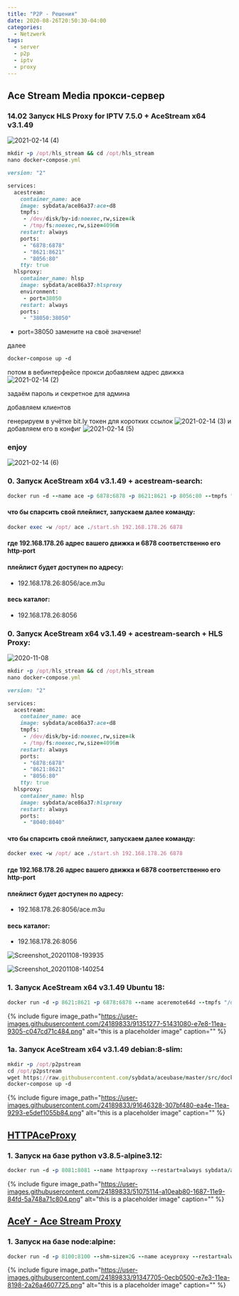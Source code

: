 ```yaml
---
title: "P2P - Решения"
date: 2020-08-26T20:50:30-04:00
categories:
  - Netzwerk
tags:
  - server
  - p2p
  - iptv
  - proxy
---
```


## Ace Stream Media прокси-сервер

### 14.02 Запуск  HLS Proxy for IPTV 7.5.0 + AceStream x64 v3.1.49

![2021-02-14 (4)](https://user-images.githubusercontent.com/24189833/107877991-0325e480-6ed0-11eb-9427-4046b69e77de.png)

```ruby
mkdir -p /opt/hls_stream && cd /opt/hls_stream
nano docker-compose.yml

version: "2"

services:
  acestream:
    container_name: ace
    image: sybdata/ace86a37:ace-d8
    tmpfs:
     - /dev/disk/by-id:noexec,rw,size=4k
     - /tmp/fs:noexec,rw,size=4096m
    restart: always
    ports:
     - "6878:6878"
     - "8621:8621"
     - "8056:80"
    tty: true
  hlsproxy:
    container_name: hlsp
    image: sybdata/ace86a37:hlsproxy
    environment:
     - port=38050
    restart: always
    ports:
     - "38050:38050"

```
- port=38050 замените на своё значение! 

далее
```ruby
docker-compose up -d
```
потом в вебинтерфейсе прокси добавляем адрес движка
![2021-02-14 (2)](https://user-images.githubusercontent.com/24189833/107877625-dd97db80-6ecd-11eb-91f7-0df978348a85.png)

задаём пароль и секретное для админа

добавляем клиентов

генерируем в учётке bit.ly токен для коротких ссылок
![2021-02-14 (3)](https://user-images.githubusercontent.com/24189833/107877792-c73e4f80-6ece-11eb-999d-2d17e2ca7ca9.png)
и добавляем его в конфиг
![2021-02-14 (5)](https://user-images.githubusercontent.com/24189833/107877980-eb4e6080-6ecf-11eb-8458-e5f023c9e819.png)

### enjoy
![2021-02-14 (6)](https://user-images.githubusercontent.com/24189833/107878039-57c95f80-6ed0-11eb-86bc-d9c39481cdcc.png)



### 0. Запуск AceStream x64 v3.1.49 + acestream-search:
```ruby
docker run -d --name ace -p 6878:6878 -p 8621:8621 -p 8056:80 --tmpfs "/dev/disk/by-id:noexec,rw,size=4k" --tmpfs "/tmp/fs/:noexec,rw,size=4096m" sybdata/ace86a37:ace-d8

```
#### что бы спарсить свой плейлист, запускаем далее команду:
```ruby
docker exec -w /opt/ ace ./start.sh 192.168.178.26 6878
```
#### где 192.168.178.26 адрес вашего движка и 6878 соответственно его http-port
#### плейлист будет доступен по адресу:
* 192.168.178.26:8056/ace.m3u
#### весь каталог:
* 192.168.178.26:8056

### 0. Запуск AceStream x64 v3.1.49 + acestream-search + HLS Proxy:
![2020-11-08](https://user-images.githubusercontent.com/24189833/98481977-78618980-21fe-11eb-9480-2a486bf7bd16.png)

```ruby
mkdir -p /opt/hls_stream && cd /opt/hls_stream
nano docker-compose.yml

version: "2"

services:
  acestream:
    container_name: ace
    image: sybdata/ace86a37:ace-d8
    tmpfs:
     - /dev/disk/by-id:noexec,rw,size=4k
     - /tmp/fs:noexec,rw,size=4096m
    restart: always
    ports:
     - "6878:6878"
     - "8621:8621"
     - "8056:80"
    tty: true
  hlsproxy:
    container_name: hlsp
    image: sybdata/ace86a37:hlsproxy
    restart: always
    ports:
     - "8040:8040"

```
#### что бы спарсить свой плейлист, запускаем далее команду:
```ruby
docker exec -w /opt/ ace ./start.sh 192.168.178.26 6878
```
#### где 192.168.178.26 адрес вашего движка и 6878 соответственно его http-port
#### плейлист будет доступен по адресу:
* 192.168.178.26:8056/ace.m3u
#### весь каталог:
* 192.168.178.26:8056

![Screenshot_20201108-193935](https://user-images.githubusercontent.com/24189833/98481987-8911ff80-21fe-11eb-8e21-7b7d5fe20974.png)

![Screenshot_20201108-140254](https://user-images.githubusercontent.com/24189833/98482000-9c24cf80-21fe-11eb-8c43-75a1314f6ae6.png)

### 1. Запуск AceStream x64 v3.1.49 Ubuntu 18:
```ruby
docker run -d -p 8621:8621 -p 6878:6878 --name aceremote64d --tmpfs "/dev/disk/by-id:noexec,rw,size=4k" --tmpfs "/tmp/fs/:noexec,rw,size=4096m" --restart=always  sybdata/ace86a37:aced0nly bash -c "/opt/start.sh SZGHqCMt 62062 6878 8621 1800"
```
{% include figure image_path="https://user-images.githubusercontent.com/24189833/91351277-51431080-e7e8-11ea-9305-c047cd71c484.png" alt="this is a placeholder image" caption="" %}

### 1a. Запуск AceStream x64 v3.1.49 debian:8-slim:
```ruby
mkdir -p /opt/p2pstream
cd /opt/p2pstream
wget https://raw.githubusercontent.com/sybdata/aceubase/master/src/docker-compose.yml
docker-compose up -d
```
{% include figure image_path="https://user-images.githubusercontent.com/24189833/91646328-307bf480-ea4e-11ea-9293-e5def1055b84.png" alt="this is a placeholder image" caption="" %}

## [HTTPAceProxy](https://github.com/pepsik-kiev/HTTPAceProxy)
### 1. Запуск на базе python v3.8.5-alpine3.12:
```ruby
docker run -d -p 8081:8081 --name httpaproxy --restart=always sybdata/ace86a37:httpaproxy
```
{% include figure image_path="https://user-images.githubusercontent.com/24189833/51075114-a10eab80-1687-11e9-84fd-5a748a71c804.png" alt="this is a placeholder image" caption="" %}


## [AceY - Ace Stream Proxy](https://github.com/xelaok/acey)
### 1. Запуск на базе node:alpine:
```ruby
docker run -d -p 8100:8100 --shm-size=2G --name aceyproxy --restart=always sybdata/ace86a37:acey
```
{% include figure image_path="https://user-images.githubusercontent.com/24189833/91347705-0ecb0500-e7e3-11ea-8198-2a26a4607725.png" alt="this is a placeholder image" caption="" %}
